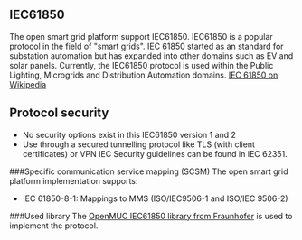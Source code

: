 ## IEC61850
The open smart grid platform support IEC61850. IEC61850 is a popular protocol in the field of "smart grids". IEC 61850 started as an standard for substation automation but has expanded into other domains such as EV and solar panels. Currently, the IEC61850 protocol is used within the Public Lighting, Microgrids and Distribution Automation domains.
[IEC 61850 on Wikipedia](https://en.wikipedia.org/wiki/IEC_61850)

## Protocol security
* No security options exist in this IEC61850 version 1 and 2
* Use through a secured tunnelling protocol like TLS (with client certificates) or VPN 
IEC Security guidelines can be found in IEC 62351.

###Specific communication service mapping (SCSM) 
The open smart grid platform implementation supports:
* IEC 61850-8-1: Mappings to MMS (ISO/IEC9506-1 and ISO/IEC 9506-2)

###Used library
The [OpenMUC IEC61850 library from Fraunhofer](https://www.openmuc.org/iec-61850/) is used to implement the protocol.
